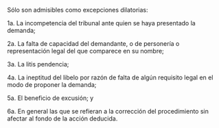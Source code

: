 Sólo son admisibles como excepciones dilatorias:

1a. La incompetencia del tribunal ante quien se haya presentado la demanda;

2a. La falta de capacidad del demandante, o de personería o representación legal del que comparece en su nombre;

3a. La litis pendencia;

4a. La ineptitud del libelo por razón de falta de algún requisito legal en el modo de proponer la demanda;

5a. El beneficio de excusión; y

6a. En general las que se refieran a la corrección del procedimiento sin afectar al fondo de la acción deducida.